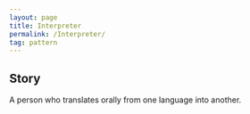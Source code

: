 ```yaml
---
layout: page
title: Interpreter
permalink: /Interpreter/
tag: pattern
---
```




## Story 

A person who translates orally from one language into another.




